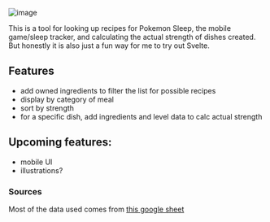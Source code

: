 
![image](https://github.com/sulphite/pkmn-sleep-meal-planner/assets/49396588/acaf7666-98fb-43bd-8a48-27647479bae3)

This is a tool for looking up recipes for Pokemon Sleep, the mobile game/sleep tracker, and calculating the actual strength of dishes created. But honestly it is also just a fun way for me to try out Svelte.

## Features

- add owned ingredients to filter the list for possible recipes
- display by category of meal
- sort by strength
- for a specific dish, add ingredients and level data to calc actual strength

## Upcoming features:

- mobile UI
- illustrations?

### Sources

Most of the data used comes from [this google sheet](https://docs.google.com/spreadsheets/d/1Jz_cyGVGxn0RDmUc9KK7LFvdS8kPUvIWHrj4UIU0ueY)
